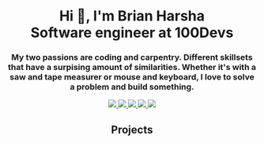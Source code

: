 <h1 align="center">Hi 👋, I'm Brian Harsha </br> Software engineer at 100Devs</h1>


<h3 align="center">My two passions are coding and carpentry.  Different skillsets that have a surpising amount of similarities.  Whether it's with a saw and tape measurer or mouse and keyboard, I love to solve a problem and build something.</h3>

<p align="center">
  <a href="brianharsha.netlify.app/" target="_blank">
    <img src="https://img.shields.io/static/v1?label=|&message=WEBSITE&color=23555f&style=plastic&logo=react&logo-color=white"/>
  </a>
  <a href="https://www.linkedin.com/in/brianharsha/" target="_blank">
    <img src="https://img.shields.io/static/v1?label=|&message=LINKED-IN&color=cdf998&style=plastic&logo=linkedin&logo-color=white"/>
  </a>
    <a href="https://twitter.com/Brian_Harsha4" target="_blank">
    <img src="https://img.shields.io/static/v1?label=|&message=TWITTER&color=23555f&style=plastic&logo=twitter&logo-color=white"/>
  </a>
  <a href="" target="_blank">
      <img src="https://img.shields.io/static/v1?label=|&message=ANGEL-LIST&color=cdf998&style=plastic&logo=angellist&logo-color=white"/>
  </a>
  <a href="" target="_blank">
      <img src="https://img.shields.io/static/v1?label=|&message=RESUME&color=23555f&style=plastic&logo=react&logo-color=white"/>
  </a>
</p>

<h2 align="center">Projects</h2>
